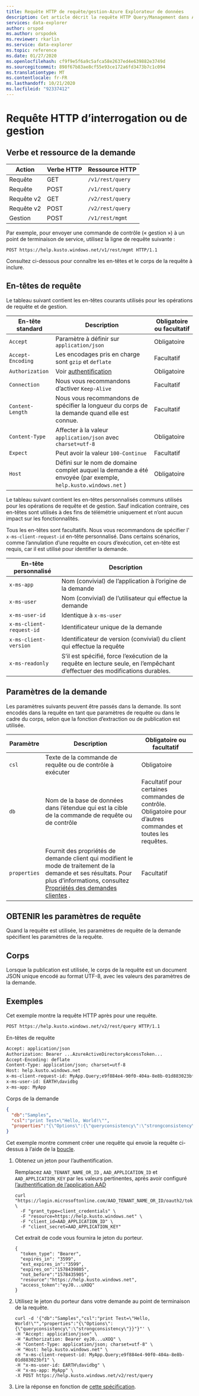 ```yaml
---
title: Requête HTTP de requête/gestion-Azure Explorateur de données
description: Cet article décrit la requête HTTP Query/Management dans Azure Explorateur de données.
services: data-explorer
author: orspod
ms.author: orspodek
ms.reviewer: rkarlin
ms.service: data-explorer
ms.topic: reference
ms.date: 01/27/2020
ms.openlocfilehash: cf9f9e5f6a9c5afca58e2637ed4e639882e3749d
ms.sourcegitcommit: 898f67b83ae8cf55e93ce172a6fd3473b7c1c094
ms.translationtype: MT
ms.contentlocale: fr-FR
ms.lasthandoff: 10/21/2020
ms.locfileid: "92337412"
---
```

# <a name="querymanagement-http-request"></a>Requête HTTP d’interrogation ou de gestion

## <a name="request-verb-and-resource"></a>Verbe et ressource de la demande

|Action    |Verbe HTTP|Ressource HTTP   |
|----------|---------|----------------|
|Requête     |GET      |`/v1/rest/query`|
|Requête     |POST     |`/v1/rest/query`|
|Requête v2  |GET      |`/v2/rest/query`|
|Requête v2  |POST     |`/v2/rest/query`|
|Gestion|POST     |`/v1/rest/mgmt` |

Par exemple, pour envoyer une commande de contrôle (« gestion ») à un point de terminaison de service, utilisez la ligne de requête suivante :

```
POST https://help.kusto.windows.net/v1/rest/mgmt HTTP/1.1
```

Consultez ci-dessous pour connaître les en-têtes et le corps de la requête à inclure.

## <a name="request-headers"></a>En-têtes de requête

Le tableau suivant contient les en-têtes courants utilisés pour les opérations de requête et de gestion.

|En-tête standard  |Description                                                                                 |Obligatoire ou facultatif |
|-----------------|--------------------------------------------------------------------------------------------|------------------|
|`Accept`         |Paramètre à définir sur `application/json`                                                                   |Obligatoire          |
|`Accept-Encoding`|Les encodages pris en charge sont `gzip` et `deflate`                                                |Facultatif          |
|`Authorization`  |Voir [authentification](./authentication.md)                                                   |Obligatoire          |
|`Connection`     |Nous vous recommandons d’activer `Keep-Alive`                                                   |Facultatif          |
|`Content-Length` |Nous vous recommandons de spécifier la longueur du corps de la demande quand elle est connue.                            |Facultatif          |
|`Content-Type`   |Affecter à la valeur `application/json` avec `charset=utf-8`                                              |Obligatoire          |
|`Expect`         |Peut avoir la valeur `100-Continue`                                                                |Facultatif          |
|`Host`           |Défini sur le nom de domaine complet auquel la demande a été envoyée (par exemple, `help.kusto.windows.net` ) |Obligatoire|

Le tableau suivant contient les en-têtes personnalisés communs utilisés pour les opérations de requête et de gestion. Sauf indication contraire, ces en-têtes sont utilisés à des fins de télémétrie uniquement et n’ont aucun impact sur les fonctionnalités.

Tous les en-têtes sont facultatifs. Nous vous recommandons de spécifier l' `x-ms-client-request-id` en-tête personnalisé. Dans certains scénarios, comme l’annulation d’une requête en cours d’exécution, cet en-tête est requis, car il est utilisé pour identifier la demande.

|En-tête personnalisé           |Description                                                                                               |
|------------------------|----------------------------------------------------------------------------------------------------------|
|`x-ms-app`              |Nom (convivial) de l’application à l’origine de la demande                                                 |
|`x-ms-user`             |Nom (convivial) de l’utilisateur qui effectue la demande                                                        |
|`x-ms-user-id`          |Identique à `x-ms-user`                                                                                       |
|`x-ms-client-request-id`|Identificateur unique de la demande                                                                       |
|`x-ms-client-version`   |Identificateur de version (convivial) du client qui effectue la requête                                       |
|`x-ms-readonly`         |S’il est spécifié, force l’exécution de la requête en lecture seule, en l’empêchant d’effectuer des modifications durables. |

## <a name="request-parameters"></a>Paramètres de la demande

Les paramètres suivants peuvent être passés dans la demande. Ils sont encodés dans la requête en tant que paramètres de requête ou dans le cadre du corps, selon que la fonction d’extraction ou de publication est utilisée.

|Paramètre   |Description                                                                                 |Obligatoire ou facultatif |
|------------|--------------------------------------------------------------------------------------------|------------------|
|`csl`       |Texte de la commande de requête ou de contrôle à exécuter                                             |Obligatoire          |
|`db`        |Nom de la base de données dans l’étendue qui est la cible de la commande de requête ou de contrôle            |Facultatif pour certaines commandes de contrôle. <br>Obligatoire pour d’autres commandes et toutes les requêtes. </br>                                                                   |
|`properties`|Fournit des propriétés de demande client qui modifient le mode de traitement de la demande et ses résultats. Pour plus d’informations, consultez [Propriétés des demandes clientes](../netfx/request-properties.md) .                                               | Facultatif         |

## <a name="get-query-parameters"></a>OBTENIR les paramètres de requête

Quand la requête est utilisée, les paramètres de requête de la demande spécifient les paramètres de la requête.

## <a name="body"></a>Corps

Lorsque la publication est utilisée, le corps de la requête est un document JSON unique encodé au format UTF-8, avec les valeurs des paramètres de la demande.

## <a name="examples"></a>Exemples

Cet exemple montre la requête HTTP après pour une requête.

```txt
POST https://help.kusto.windows.net/v2/rest/query HTTP/1.1
```

En-têtes de requête

```txt
Accept: application/json
Authorization: Bearer ...AzureActiveDirectoryAccessToken...
Accept-Encoding: deflate
Content-Type: application/json; charset=utf-8
Host: help.kusto.windows.net
x-ms-client-request-id: MyApp.Query;e9f884e4-90f0-404a-8e8b-01d883023bf1
x-ms-user-id: EARTH\davidbg
x-ms-app: MyApp
```

Corps de la demande

```json
{
  "db":"Samples",
  "csl":"print Test=\"Hello, World!\"",
  "properties":"{\"Options\":{\"queryconsistency\":\"strongconsistency\"},\"Parameters\":{},\"ClientRequestId\":\"MyApp.Query;e9f884e4-90f0-404a-8e8b-01d883023bf1\"}"
}
```

Cet exemple montre comment créer une requête qui envoie la requête ci-dessus à l’aide de la [boucle](https://curl.haxx.se/).

1. Obtenez un jeton pour l’authentification.

    Remplacez `AAD_TENANT_NAME_OR_ID` , `AAD_APPLICATION_ID` et `AAD_APPLICATION_KEY` par les valeurs pertinentes, après avoir configuré [l’authentification de l’application AAD](../../../provision-azure-ad-app.md)

    ```
    curl "https://login.microsoftonline.com/AAD_TENANT_NAME_OR_ID/oauth2/token" \
      -F "grant_type=client_credentials" \
      -F "resource=https://help.kusto.windows.net" \
      -F "client_id=AAD_APPLICATION_ID" \
      -F "client_secret=AAD_APPLICATION_KEY"
    ```

    Cet extrait de code vous fournira le jeton du porteur.

    ```
    {
      "token_type": "Bearer",
      "expires_in": "3599",
      "ext_expires_in":"3599", 
      "expires_on":"1578439805",
      "not_before":"1578435905",
      "resource":"https://help.kusto.windows.net",
      "access_token":"eyJ0...uXOQ"
    }
    ```

1. Utilisez le jeton du porteur dans votre demande au point de terminaison de la requête.

    ```
    curl -d '{"db":"Samples","csl":"print Test=\"Hello, World!\"","properties":"{\"Options\":{\"queryconsistency\":\"strongconsistency\"}}"}"' \
    -H "Accept: application/json" \
    -H "Authorization: Bearer eyJ0...uXOQ" \
    -H "Content-Type: application/json; charset=utf-8" \
    -H "Host: help.kusto.windows.net" \
    -H "x-ms-client-request-id: MyApp.Query;e9f884e4-90f0-404a-8e8b-01d883023bf1" \
    -H "x-ms-user-id: EARTH\davidbg" \
    -H "x-ms-app: MyApp" \
    -X POST https://help.kusto.windows.net/v2/rest/query
    ```

1. Lire la réponse en fonction de [cette spécification](response.md).